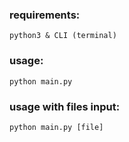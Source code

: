### requirements:
```
python3 & CLI (terminal)
```

### usage:
```
python main.py
```

### usage with files input:
```
python main.py [file]
```
